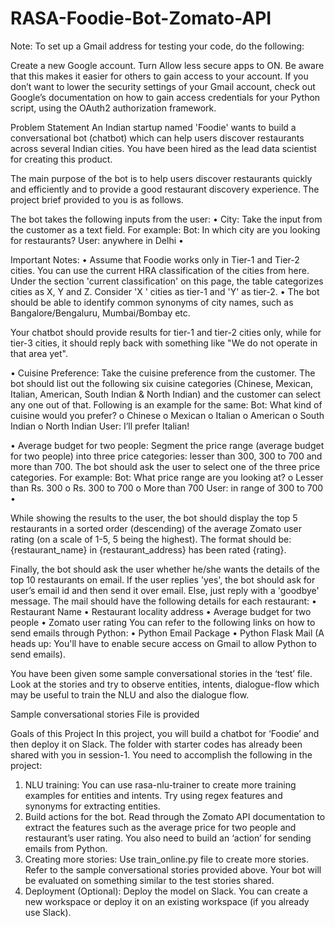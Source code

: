 # RASA-Foodie-Bot-Zomato-API

Note: To set up a Gmail address for testing your code, do the following:

Create a new Google account.
Turn Allow less secure apps to ON. Be aware that this makes it easier for others to gain access to your account.
If you don’t want to lower the security settings of your Gmail account, check out Google’s documentation on how to gain access credentials for your Python script, using the OAuth2 authorization framework.


Problem Statement
An Indian startup named 'Foodie' wants to build a conversational bot (chatbot) which can help users discover restaurants across several Indian cities. You have been hired as the lead data scientist for creating this product.
 
The main purpose of the bot is to help users discover restaurants quickly and efficiently and to provide a good restaurant discovery experience. The project brief provided to you is as follows.
 
The bot takes the following inputs from the user:
•	City: Take the input from the customer as a text field. For example:
Bot: In which city are you looking for restaurants?
User: anywhere in Delhi
•	 
 
 
Important Notes: 
•	Assume that Foodie works only in Tier-1 and Tier-2 cities. You can use the current HRA classification of the cities from here. Under the section 'current classification' on this page, the table categorizes cities as X, Y and Z. Consider 'X ' cities as tier-1 and 'Y' as tier-2. 
•	The bot should be able to identify common synonyms of city names, such as Bangalore/Bengaluru, Mumbai/Bombay etc.
 
Your chatbot should provide results for tier-1 and tier-2 cities only, while for tier-3 cities, it should reply back with something like "We do not operate in that area yet".
 
•	Cuisine Preference: Take the cuisine preference from the customer. The bot should list out the following six cuisine categories (Chinese, Mexican, Italian, American, South Indian & North Indian) and the customer can select any one out of that. Following is an example for the same:
Bot: What kind of cuisine would you prefer?
o	Chinese
o	Mexican
o	Italian
o	American
o	South Indian
o	North Indian
User: I’ll prefer Italian!
 
 
 
 
 
 
 
 
 
 
 
 
•	Average budget for two people: Segment the price range (average budget for two people) into three price categories: lesser than 300, 300 to 700 and more than 700. The bot should ask the user to select one of the three price categories. For example:
Bot: What price range are you looking at?
o	Lesser than Rs. 300
o	Rs. 300 to 700
o	More than 700
User: in range of 300 to 700
•	 
 
 
 
 
 
 
 
While showing the results to the user, the bot should display the top 5 restaurants in a sorted order (descending) of the average Zomato user rating (on a scale of 1-5, 5 being the highest). The format should be: {restaurant_name} in {restaurant_address} has been rated {rating}.

Finally, the bot should ask the user whether he/she wants the details of the top 10 restaurants on email. If the user replies 'yes', the bot should ask for user’s email id and then send it over email. Else, just reply with a 'goodbye' message. The mail should have the following details for each restaurant:
•	Restaurant Name
•	Restaurant locality address
•	Average budget for two people
•	Zomato user rating
You can refer to the following links on how to send emails through Python:
•	Python Email Package
•	Python Flask Mail
(A heads up: You'll have to enable secure access on Gmail to allow Python to send emails).
 
You have been given some sample conversational stories in the ‘test’ file. Look at the stories and try to observe entities, intents, dialogue-flow which may be useful to train the NLU and also the dialogue flow.

Sample conversational stories
 File is provided
 
Goals of this Project
In this project, you will build a chatbot for ‘Foodie’ and then deploy it on Slack. The folder with starter codes has already been shared with you in session-1. You need to accomplish the following in the project:
1.	NLU training: You can use rasa-nlu-trainer to create more training examples for entities and intents. Try using regex features and synonyms for extracting entities.
2.	Build actions for the bot. Read through the Zomato API documentation to extract the features such as the average price for two people and restaurant’s user rating. You also need to build an ‘action’ for sending emails from Python.
3.	Creating more stories: Use train_online.py file to create more stories. Refer to the sample conversational stories provided above.  Your bot will be evaluated on something similar to the test stories shared.
4.	Deployment (Optional): Deploy the model on Slack. You can create a new workspace or deploy it on an existing workspace (if you already use Slack).

